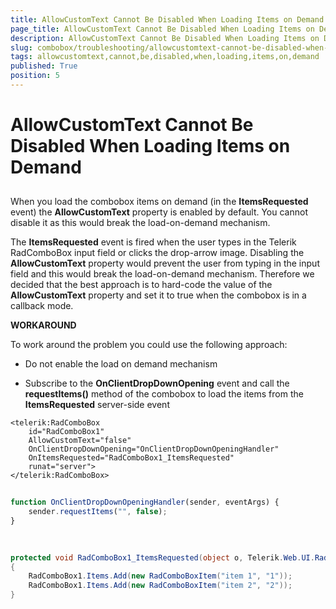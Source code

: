 ```yaml
---
title: AllowCustomText Cannot Be Disabled When Loading Items on Demand
page_title: AllowCustomText Cannot Be Disabled When Loading Items on Demand | RadComboBox for ASP.NET AJAX Documentation
description: AllowCustomText Cannot Be Disabled When Loading Items on Demand
slug: combobox/troubleshooting/allowcustomtext-cannot-be-disabled-when-loading-items-on-demand
tags: allowcustomtext,cannot,be,disabled,when,loading,items,on,demand
published: True
position: 5
---
```


# AllowCustomText Cannot Be Disabled When Loading Items on Demand



## 

When you load the combobox items on demand (in the **ItemsRequested** event) the **AllowCustomText** property is enabled by default. You cannot disable it as this would break the load-on-demand mechanism.

The **ItemsRequested** event is fired when the user types in the Telerik RadComboBox input field or clicks the drop-arrow image. Disabling the **AllowCustomText** property would prevent the user from typing in the input field and this would break the load-on-demand mechanism. Therefore we decided that the best approach is to hard-code the value of the **AllowCustomText** property and set it to true when the combobox is in a callback mode.

**WORKAROUND**

To work around the problem you could use the following approach:

* Do not enable the load on demand mechanism

* Subscribe to the **OnClientDropDownOpening** event and call the **requestItems()** method of the combobox to load the items from the **ItemsRequested** server-side event

````ASPNET
<telerik:RadComboBox 
	id="RadComboBox1" 
	AllowCustomText="false" 
	OnClientDropDownOpening="OnClientDropDownOpeningHandler"
	OnItemsRequested="RadComboBox1_ItemsRequested" 
	runat="server">
</telerik:RadComboBox>
````



````JavaScript
	
function OnClientDropDownOpeningHandler(sender, eventArgs) {
	sender.requestItems("", false);
}
		
````



````C#
		
protected void RadComboBox1_ItemsRequested(object o, Telerik.Web.UI.RadComboBoxItemsRequestedEventArgs e)
{
	RadComboBox1.Items.Add(new RadComboBoxItem("item 1", "1"));
	RadComboBox1.Items.Add(new RadComboBoxItem("item 2", "2"));
}
	
````



